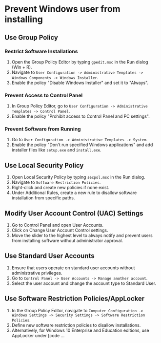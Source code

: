 # Prevent Windows user from installing

## Use Group Policy

### Restrict Software Installations
1. Open the Group Policy Editor by typing `gpedit.msc` in the Run dialog (Win + R).
2. Navigate to `User Configuration -> Administrative Templates -> Windows Components -> Windows Installer`.
3. Enable the policy "Disable Windows Installer" and set it to "Always".

### Prevent Access to Control Panel
1. In Group Policy Editor, go to `User Configuration -> Administrative Templates -> Control Panel`.
2. Enable the policy "Prohibit access to Control Panel and PC settings".

### Prevent Software from Running
1. Go to `User Configuration -> Administrative Templates -> System`.
2. Enable the policy "Don't run specified Windows applications" and add installer files like `setup.exe` and `install.exe`.

## Use Local Security Policy
1. Open Local Security Policy by typing `secpol.msc` in the Run dialog.
2. Navigate to `Software Restriction Policies`.
3. Right-click and create new policies if none exist.
4. Under Additional Rules, create a new rule to disallow software installation from specific paths.

## Modify User Account Control (UAC) Settings
1. Go to Control Panel and open User Accounts.
2. Click on Change User Account Control settings.
3. Move the slider to the highest level to always notify and prevent users from installing software without administrator approval.

## Use Standard User Accounts
1. Ensure that users operate on standard user accounts without administrative privileges.
2. Go to `Control Panel -> User Accounts -> Manage another account`.
3. Select the user account and change the account type to Standard User.

## Use Software Restriction Policies/AppLocker
1. In the Group Policy Editor, navigate to `Computer Configuration -> Windows Settings -> Security Settings -> Software Restriction Policies`.
2. Define new software restriction policies to disallow installations.
3. Alternatively, for Windows 10 Enterprise and Education editions, use AppLocker under [code ...
